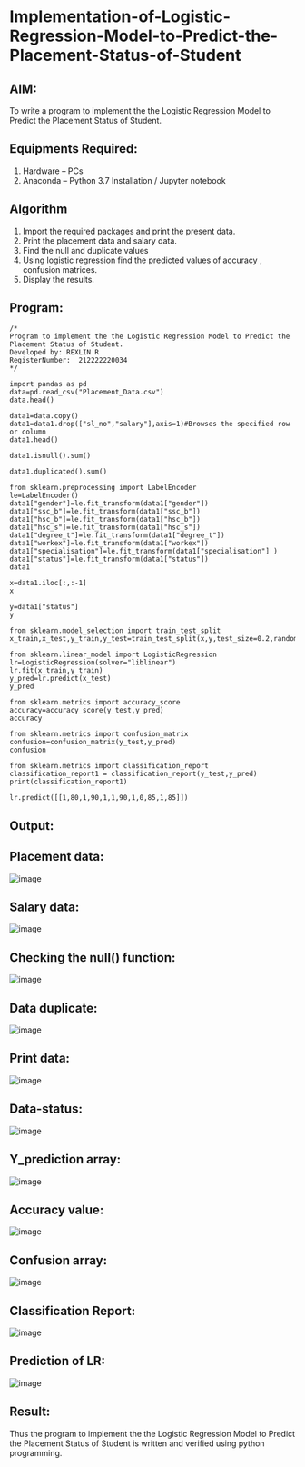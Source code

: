 # Implementation-of-Logistic-Regression-Model-to-Predict-the-Placement-Status-of-Student

## AIM:
To write a program to implement the the Logistic Regression Model to Predict the Placement Status of Student.

## Equipments Required:
1. Hardware – PCs
2. Anaconda – Python 3.7 Installation / Jupyter notebook

## Algorithm
1. Import the required packages and print the present data.
2. Print the placement data and salary data.
3. Find the null and duplicate values
4. Using logistic regression find the predicted values of accuracy , confusion matrices.
5. Display the results.

## Program:
```
/*
Program to implement the the Logistic Regression Model to Predict the Placement Status of Student.
Developed by: REXLIN R
RegisterNumber:  212222220034
*/
```
```
import pandas as pd
data=pd.read_csv("Placement_Data.csv")
data.head()

data1=data.copy()
data1=data1.drop(["sl_no","salary"],axis=1)#Browses the specified row or column
data1.head()

data1.isnull().sum()

data1.duplicated().sum()

from sklearn.preprocessing import LabelEncoder
le=LabelEncoder()
data1["gender"]=le.fit_transform(data1["gender"])
data1["ssc_b"]=le.fit_transform(data1["ssc_b"])
data1["hsc_b"]=le.fit_transform(data1["hsc_b"])
data1["hsc_s"]=le.fit_transform(data1["hsc_s"])
data1["degree_t"]=le.fit_transform(data1["degree_t"])
data1["workex"]=le.fit_transform(data1["workex"])
data1["specialisation"]=le.fit_transform(data1["specialisation"] )     
data1["status"]=le.fit_transform(data1["status"])       
data1 

x=data1.iloc[:,:-1]
x

y=data1["status"]
y

from sklearn.model_selection import train_test_split
x_train,x_test,y_train,y_test=train_test_split(x,y,test_size=0.2,random_state=0)

from sklearn.linear_model import LogisticRegression
lr=LogisticRegression(solver="liblinear")
lr.fit(x_train,y_train)
y_pred=lr.predict(x_test)
y_pred

from sklearn.metrics import accuracy_score
accuracy=accuracy_score(y_test,y_pred)
accuracy

from sklearn.metrics import confusion_matrix
confusion=confusion_matrix(y_test,y_pred)
confusion

from sklearn.metrics import classification_report
classification_report1 = classification_report(y_test,y_pred)
print(classification_report1)

lr.predict([[1,80,1,90,1,1,90,1,0,85,1,85]])
```
## Output:
## Placement data:
![image](https://github.com/rexlinrajan2004/Implementation-of-Logistic-Regression-Model-to-Predict-the-Placement-Status-of-Student/assets/119406566/0d65163e-89bd-4559-a827-b6c984a8b69c)
## Salary data:
![image](https://github.com/rexlinrajan2004/Implementation-of-Logistic-Regression-Model-to-Predict-the-Placement-Status-of-Student/assets/119406566/b50c9d81-07bf-4ea2-bd55-314ae5d7f113)
## Checking the null() function:
![image](https://github.com/rexlinrajan2004/Implementation-of-Logistic-Regression-Model-to-Predict-the-Placement-Status-of-Student/assets/119406566/27949900-92a0-468a-bb12-8dcb01a83ec0)
## Data duplicate:
![image](https://github.com/rexlinrajan2004/Implementation-of-Logistic-Regression-Model-to-Predict-the-Placement-Status-of-Student/assets/119406566/9eef8da7-cdf1-4ce6-86f0-9b6c587c6146)
## Print data:
![image](https://github.com/rexlinrajan2004/Implementation-of-Logistic-Regression-Model-to-Predict-the-Placement-Status-of-Student/assets/119406566/6ae4dffb-18b2-4b82-95dc-6c7f83b8c23d)
## Data-status:
![image](https://github.com/rexlinrajan2004/Implementation-of-Logistic-Regression-Model-to-Predict-the-Placement-Status-of-Student/assets/119406566/1810a3d9-e2d4-4dc5-8c46-0215a94b6f8d)
## Y_prediction array:
![image](https://github.com/rexlinrajan2004/Implementation-of-Logistic-Regression-Model-to-Predict-the-Placement-Status-of-Student/assets/119406566/91beecf1-7253-42fb-a1af-22205d0c25a5)
## Accuracy value:
![image](https://github.com/rexlinrajan2004/Implementation-of-Logistic-Regression-Model-to-Predict-the-Placement-Status-of-Student/assets/119406566/86e41762-900b-463d-814c-90a1d0e84355)
## Confusion array:
![image](https://github.com/rexlinrajan2004/Implementation-of-Logistic-Regression-Model-to-Predict-the-Placement-Status-of-Student/assets/119406566/5ec7c8f5-829c-4042-a9e1-a1c9b0595adb)
## Classification Report:
![image](https://github.com/rexlinrajan2004/Implementation-of-Logistic-Regression-Model-to-Predict-the-Placement-Status-of-Student/assets/119406566/2125bc90-ce93-4f7b-93b7-c6bf6786f51b)
## Prediction of LR:
![image](https://github.com/rexlinrajan2004/Implementation-of-Logistic-Regression-Model-to-Predict-the-Placement-Status-of-Student/assets/119406566/024f856e-41c9-44aa-874b-c778bf7f1c28)



## Result:
Thus the program to implement the the Logistic Regression Model to Predict the Placement Status of Student is written and verified using python programming.
